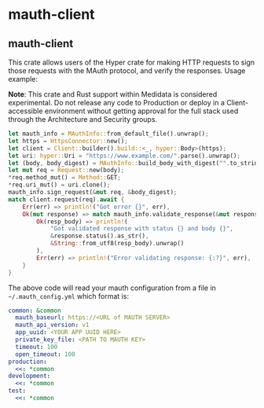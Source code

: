 # mauth-client

## mauth-client

This crate allows users of the Hyper crate for making HTTP requests to sign those requests with
the MAuth protocol, and verify the responses. Usage example:

**Note**: This crate and Rust support within Medidata is considered experimental. Do not
release any code to Production or deploy in a Client-accessible environment without getting
approval for the full stack used through the Architecture and Security groups.

```rust
let mauth_info = MAuthInfo::from_default_file().unwrap();
let https = HttpsConnector::new();
let client = Client::builder().build::<_, hyper::Body>(https);
let uri: hyper::Uri = "https://www.example.com/".parse().unwrap();
let (body, body_digest) = MAuthInfo::build_body_with_digest("".to_string());
let mut req = Request::new(body);
*req.method_mut() = Method::GET;
*req.uri_mut() = uri.clone();
mauth_info.sign_request(&mut req, &body_digest);
match client.request(req).await {
    Err(err) => println!("Got error {}", err),
    Ok(mut response) => match mauth_info.validate_response(&mut response).await {
        Ok(resp_body) => println!(
            "Got validated response with status {} and body {}",
            &response.status().as_str(),
            &String::from_utf8(resp_body).unwrap()
        ),
        Err(err) => println!("Error validating response: {:?}", err),
    }
}
```

The above code will read your mauth configuration from a file in `~/.mauth_config.yml` which format is:
```yaml
common: &common
  mauth_baseurl: https://<URL of MAUTH SERVER>
  mauth_api_version: v1
  app_uuid: <YOUR APP UUID HERE>
  private_key_file: <PATH TO MAUTH KEY>
  timeout: 100
  open_timeout: 100
production:
  <<: *common
development:
  <<: *common
test:
  <<: *common
```
